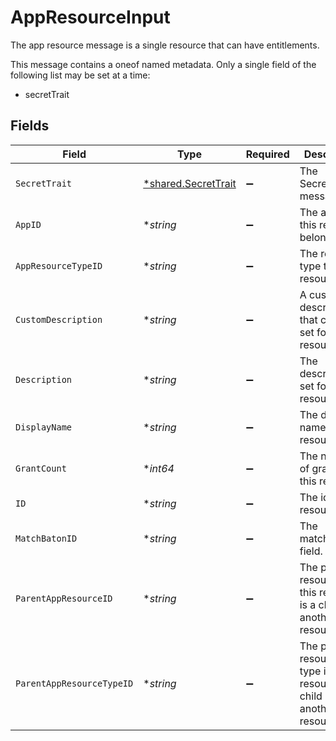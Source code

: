 # AppResourceInput

The app resource message is a single resource that can have entitlements.

This message contains a oneof named metadata. Only a single field of the following list may be set at a time:
  - secretTrait



## Fields

| Field                                                                         | Type                                                                          | Required                                                                      | Description                                                                   |
| ----------------------------------------------------------------------------- | ----------------------------------------------------------------------------- | ----------------------------------------------------------------------------- | ----------------------------------------------------------------------------- |
| `SecretTrait`                                                                 | [*shared.SecretTrait](../../../pkg/models/shared/secrettrait.md)              | :heavy_minus_sign:                                                            | The SecretTrait message.                                                      |
| `AppID`                                                                       | **string*                                                                     | :heavy_minus_sign:                                                            | The app that this resource belongs to.                                        |
| `AppResourceTypeID`                                                           | **string*                                                                     | :heavy_minus_sign:                                                            | The resource type that this resource is.                                      |
| `CustomDescription`                                                           | **string*                                                                     | :heavy_minus_sign:                                                            | A custom description that can be set for a resource.                          |
| `Description`                                                                 | **string*                                                                     | :heavy_minus_sign:                                                            | The description set for the resource.                                         |
| `DisplayName`                                                                 | **string*                                                                     | :heavy_minus_sign:                                                            | The display name for this resource.                                           |
| `GrantCount`                                                                  | **int64*                                                                      | :heavy_minus_sign:                                                            | The number of grants to this resource.                                        |
| `ID`                                                                          | **string*                                                                     | :heavy_minus_sign:                                                            | The id of the resource.                                                       |
| `MatchBatonID`                                                                | **string*                                                                     | :heavy_minus_sign:                                                            | The matchBatonId field.                                                       |
| `ParentAppResourceID`                                                         | **string*                                                                     | :heavy_minus_sign:                                                            | The parent resource id, if this resource is a child of another resource.      |
| `ParentAppResourceTypeID`                                                     | **string*                                                                     | :heavy_minus_sign:                                                            | The parent resource type id, if this resource is a child of another resource. |